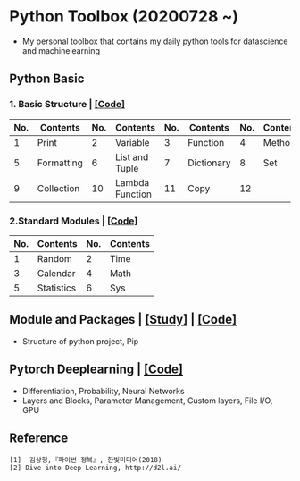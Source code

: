 # Python Toolbox (20200728 ~)
- My personal toolbox that contains my daily python tools for datascience and machinelearning

## Python Basic
### 1. Basic Structure | [[Code]](https://github.com/OH-Seoyoung/Python_Toolbox/blob/master/Python_Basic/1_Basic_Structure.ipynb)
|No.|Contents|No.|Contents|No.|Contents|No.|Contents|
|------|---|---|---|---|---|---|---|
|1|Print|2|Variable|3|Function|4|Method|
|5|Formatting|6|List and Tuple|7|Dictionary|8|Set|
|9|Collection|10|Lambda Function|11|Copy|12||

### 2.Standard Modules | [[Code]](https://github.com/OH-Seoyoung/Python_Toolbox/blob/master/Python_Basic/2_Standard_Modules.ipynb)
|No.|Contents|No.|Contents|
|------|---|------|---|
|1|Random|2|Time|
|3|Calendar|4|Math|
|5|Statistics|6|Sys|

## Module and Packages | [[Study]](https://github.com/OH-Seoyoung/Python_Toolbox/blob/master/Module_and_Package/README.md) | [[Code]](https://github.com/OH-Seoyoung/Python_Toolbox/tree/master/Module_and_Package)
- Structure of python project, Pip


## Pytorch Deeplearning | [[Code]](https://github.com/OH-Seoyoung/Python_Toolbox/tree/master/Deeplearning_with_Pytorch)
- Differentiation, Probability, Neural Networks
- Layers and Blocks, Parameter Management, Custom layers, File I/O, GPU

## Reference
```
[1]  김상형,『파이썬 정복』, 한빛미디어(2018)
[2] Dive into Deep Learning, http://d2l.ai/
```
